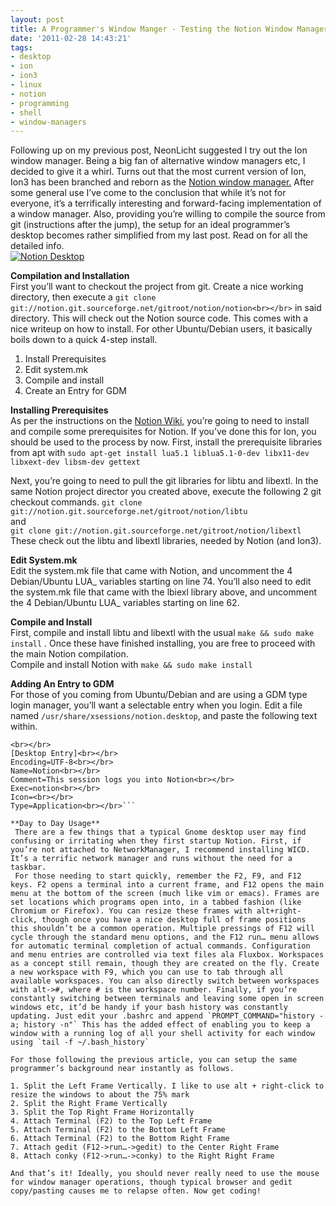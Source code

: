 ```yaml
---
layout: post
title: A Programmer's Window Manger - Testing the Notion Window Manager
date: '2011-02-28 14:43:21'
tags:
- desktop
- ion
- ion3
- linux
- notion
- programming
- shell
- window-managers
---
```



Following up on my previous post, NeonLicht suggested I try out the Ion window manager. Being a big fan of alternative window managers etc, I decided to give it a whirl. Turns out that the most current version of Ion, Ion3 has been branched and reborn as the [Notion window manager.](http://notion.sourceforge.net/) After some general use I’ve come to the conclusion that while it’s not for everyone, it’s a terrifically interesting and forward-facing implementation of a window manager. Also, providing you’re willing to compile the source from git (instructions after the jump), the setup for an ideal programmer’s desktop becomes rather simplified from my last post. Read on for all the detailed info.  
[![](http://66.147.244.180/~hunterda/content/images/2011/02/2011-02-28-132358_1600x900_scrot1-300x168.png "Notion Desktop")](http://66.147.244.180/~hunterda/content/images/2011/02/2011-02-28-132358_1600x900_scrot1.png)  
  
**Compilation and Installation**  
 First you’ll want to checkout the project from git. Create a nice working directory, then execute a `git clone git://notion.git.sourceforge.net/gitroot/notion/notion<br></br>` in said directory. This will check out the Notion source code. This comes with a nice writeup on how to install. For other Ubuntu/Debian users, it basically boils down to a quick 4-step install.

1. Install Prerequisites
2. Edit system.mk
3. Compile and install
4. Create an Entry for GDM

**Installing Prerequisites**  
 As per the instructions on the [Notion Wiki,](http://sourceforge.net/apps/mediawiki/notion/index.php?title=Development) you’re going to need to install and compile some prerequisites for Notion. If you’ve done this for Ion, you should be used to the process by now. First, install the prerequisite libraries from apt with `sudo apt-get install lua5.1 liblua5.1-0-dev libx11-dev libxext-dev libsm-dev gettext`

Next, you’re going to need to pull the git libraries for libtu and libextl. In the same Notion project director you created above, execute the following 2 git checkout commands. `git clone git://notion.git.sourceforge.net/gitroot/notion/libtu`  
 and  
`git clone git://notion.git.sourceforge.net/gitroot/notion/libextl`  
 These check out the libtu and libextl libraries, needed by Notion (and Ion3).

**Edit System.mk**  
 Edit the system.mk file that came with Notion, and uncomment the 4 Debian/Ubuntu LUA_ variables starting on line 74. You’ll also need to edit the system.mk file that came with the lbiexl library above, and uncomment the 4 Debian/Ubuntu LUA_ variables starting on line 62.

**Compile and Install**  
 First, compile and install libtu and libextl with the usual `make && sudo make install` . Once these have finished installing, you are free to proceed with the main Notion compilation.  
 Compile and install Notion with `make && sudo make install`

**Adding An Entry to GDM**  
 For those of you coming from Ubuntu/Debian and are using a GDM type login manager, you’ll want a selectable entry when you login. Edit a file named `/usr/share/xsessions/notion.desktop`, and paste the following text within.  
```
<br></br>
[Desktop Entry]<br></br>
Encoding=UTF-8<br></br>
Name=Notion<br></br>
Comment=This session logs you into Notion<br></br>
Exec=notion<br></br>
Icon=<br></br>
Type=Application<br></br>```

**Day to Day Usage**  
 There are a few things that a typical Gnome desktop user may find confusing or irritating when they first startup Notion. First, if you’re not attached to NetworkManager, I recommend installing WICD. It’s a terrific network manager and runs without the need for a taskbar.  
 For those needing to start quickly, remember the F2, F9, and F12 keys. F2 opens a terminal into a current frame, and F12 opens the main menu at the bottom of the screen (much like vim or emacs). Frames are set locations which programs open into, in a tabbed fashion (like Chromium or Firefox). You can resize these frames with alt+right-click, though once you have a nice desktop full of frame positions this shouldn’t be a common operation. Multiple pressings of F12 will cycle through the standard menu options, and the F12 run… menu allows for automatic terminal completion of actual commands. Configuration and menu entries are controlled via text files ala Fluxbox. Workspaces as a concept still remain, though they are created on the fly. Create a new workspace with F9, which you can use to tab through all available workspaces. You can also directly switch between workspaces with alt->#, where # is the workspace number. Finally, if you’re constantly switching between terminals and leaving some open in screen windows etc, it’d be handy if your bash history was constantly updating. Just edit your .bashrc and append `PROMPT_COMMAND="history -a; history -n"` This has the added effect of enabling you to keep a window with a running log of all your shell activity for each window using `tail -f ~/.bash_history`

For those following the previous article, you can setup the same programmer’s background near instantly as follows.

1. Split the Left Frame Vertically. I like to use alt + right-click to resize the windows to about the 75% mark
2. Split the Right Frame Vertically
3. Split the Top Right Frame Horizontally
4. Attach Terminal (F2) to the Top Left Frame
5. Attach Terminal (F2) to the Bottom Left Frame
6. Attach Terminal (F2) to the Bottom Right Frame
7. Attach gedit (F12->run…->gedit) to the Center Right Frame
8. Attach conky (F12->run…->conky) to the Right Right Frame

And that’s it! Ideally, you should never really need to use the mouse for window manager operations, though typical browser and gedit copy/pasting causes me to relapse often. Now get coding!


